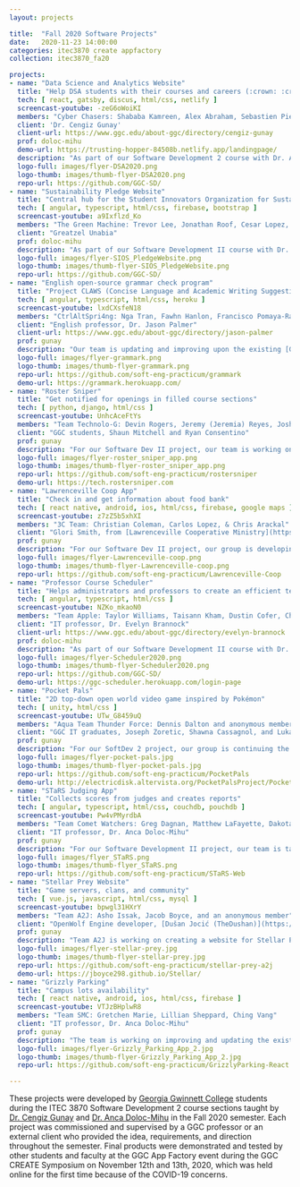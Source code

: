 ```yaml
---
layout: projects

title:  "Fall 2020 Software Projects"
date:   2020-11-23 14:00:00
categories: itec3870 create appfactory
collection: itec3870_fa20

projects:
- name: "Data Science and Analytics Website"
  title: "Help DSA students with their courses and careers (:crown: :crown: :crown: 1ST PLACE)"
  tech: [ react, gatsby, discus, html/css, netlify ]
  screencast-youtube: -zeG6oWoiKI
  members: "Cyber Chasers: Shababa Kamreen, Alex Abraham, Sebastien Pierre-Louis, Agapitus Iboro" 
  client: 'Dr. Cengiz Gunay'
  client-url: https://www.ggc.edu/about-ggc/directory/cengiz-gunay
  prof: doloc-mihu
  demo-url: https://trusting-hopper-84508b.netlify.app/landingpage/
  description: "As part of our Software Development 2 course with Dr. Anca Doloc Mihu, we're required to create a website with for the Data Science and Analytics (DSA) program students. The website will consist of a login page, user profiles, information about DSA majors, and some kind of discussion board. This website will be accessible by users, Admin, DSA committee, and students. There will be a hierarchy of user authenticity. That is the features accessible by a systems admin will not be available to a DSA committee member or students in the DSA program."
  logo-full: images/flyer-DSA2020.png
  logo-thumb: images/thumb-flyer-DSA2020.png
  repo-url: https://github.com/GGC-SD/
- name: "Sustainability Pledge Website"
  title: "Central hub for the Student Innovators Organization for Sustainability (SIOS) (:crown: :crown: 2ND PLACE)"
  tech: [ angular, typescript, html/css, firebase, bootstrap ]
  screencast-youtube: a9Ixflzd_Ko
  members: "The Green Machine: Trevor Lee, Jonathan Roof, Cesar Lopez, Angel Mercado" 
  client: "Greatzel Unabia"
  prof: doloc-mihu
  description: "As part of our Software Development II course with Dr. Anca Doloc-Mihu, we have been working on the GGC Sustainability Pledge website. The website provides a central hub for the Student Innovation Organization for Sustainability which allows GGC members to take a survey to commit to various sustainability practices, gain information on the organization's projects and events, and send contact information to get involved."
  logo-full: images/flyer-SIOS_PledgeWebsite.png
  logo-thumb: images/thumb-flyer-SIOS_PledgeWebsite.png
  repo-url: https://github.com/GGC-SD/
- name: "English open-source grammar check program"
  title: "Project CLAWS (Concise Language and Academic Writing Suggestions) (:crown: 3RD PLACE)"
  tech: [ angular, typescript, html/css, heroku ]
  screencast-youtube: lxdCXsfeN18
  members: "CtrlAltSpri4ng: Nga Tran, Fawhn Hanlon, Francisco Pomaya-Ramos, Josue Mayorga" 
  client: "English professor, Dr. Jason Palmer"
  client-url: https://www.ggc.edu/about-ggc/directory/jason-palmer
  prof: gunay
  description: "Our team is updating and improving upon the existing [Grammark program](https://grammark.org/). The goal for this program is to help GGC students enrolled in ENG 1101 and 1102 develop persuasive, academic writing skills by flagging potential false positive grammar checks and offering corrective feedback. Ultimately, the user should be able to either take or leave the program’s feedback and/ or corrections based upon their knowledge of grammatical rules in the English language and the rules of academic writing."
  logo-full: images/flyer-grammark.png
  logo-thumb: images/thumb-flyer-grammark.png
  repo-url: https://github.com/soft-eng-practicum/grammark
  demo-url: https://grammark.herokuapp.com/
- name: "Roster Sniper"
  title: "Get notified for openings in filled course sections"
  tech: [ python, django, html/css ]
  screencast-youtube: UnhcAceFtYs
  members: "Team Technolo-G: Devin Rogers, Jeremy (Jeremia) Reyes, Joshua (Mart) Miller, Safiyullah (Safi) Khan" 
  client: "GGC students, Shaun Mitchell and Ryan Consentino"
  prof: gunay
  description: "For our Software Dev II project, our team is working on the Roster Sniper website. The purpose of this site is to assist students in finding and getting a spot in classes that they want and that best suit their needs, and the end goal is to help remove some of the stress that students have when picking courses. Traditionally, students would have to constantly check back on the course registration website if a class they want or need has any open spots. However, with Roster Sniper, students can now simply select classes that to “watch,” and they will be notified as soon as a spot opens up in that section."
  logo-full: images/flyer-roster_sniper_app.png
  logo-thumb: images/thumb-flyer-roster_sniper_app.png
  repo-url: https://github.com/soft-eng-practicum/rostersniper
  demo-url: https://tech.rostersniper.com
- name: "Lawrenceville Coop App"
  title: "Check in and get information about food bank"
  tech: [ react native, android, ios, html/css, firebase, google maps ]
  screencast-youtube: z7zZ5b5xhXI
  members: "3C Team: Christian Coleman, Carlos Lopez, & Chris Arackal" 
  client: "Glori Smith, from [Lawrenceville Cooperative Ministry](https://lawrencevilleco-op.org/)"
  prof: gunay
  description: "For our Software Dev II project, our group is developing a mobile application for the Lawrenceville Cooperative Ministry. They are a community food bank ministry that provides food for people and families in need. The application’s main purpose is to provide a way for the Coop’s customers to “Check-in” before they come to pick up their free food. It will allow the user to provide enough information to the Coop, like name, phone number, and food preferences. This will allow the Coop to get the care package ready before the customer gets on site. It will also provide information about the Coop values and mission, as well as information regarding volunteering. Additionally, the app will provide information to allow people to contact the Coop and get directions to get to the facility."
  logo-full: images/flyer-Lawrenceville-coop.png
  logo-thumb: images/thumb-flyer-Lawrenceville-coop.png
  repo-url: https://github.com/soft-eng-practicum/Lawrenceville-Coop
- name: "Professor Course Scheduler"
  title: "Helps administrators and professors to create an efficient teaching schedule"
  tech: [ angular, typescript, html/css ]
  screencast-youtube: NZKo_mkaoN0
  members: "Team Apple: Taylor Williams, Taisann Kham, Dustin Cofer, Christopher Jones" 
  client: "IT professor, Dr. Evelyn Brannock"
  client-url: https://www.ggc.edu/about-ggc/directory/evelyn-brannock
  prof: doloc-mihu
  description: "As part of our Software Development II course with Dr. Anca Doloc Mihu, we have been working on a Professor Course Scheduler. In the scheduler, professors can set preferences on classes that are setup by administrators. The website application attempts to provide an intuitive interface for professors to resolve course conflicts, set preferences on courses, and set available hours. For administrators, the interface should allow them to easily see conflicted courses, courses with no teaching professor, and download/upload this data into an excel spreadsheet for easy conversion."
  logo-full: images/flyer-Scheduler2020.png
  logo-thumb: images/thumb-flyer-Scheduler2020.png
  repo-url: https://github.com/GGC-SD/
  demo-url: https://ggc-scheduler.herokuapp.com/login-page
- name: "Pocket Pals"
  title: "2D top-down open world video game inspired by Pokémon"
  tech: [ unity, html/css ]
  screencast-youtube: UTw_G8459uQ
  members: "Aqua Team Thunder Force: Dennis Dalton and anonymous members" 
  client: "GGC IT graduates, Joseph Zoretic, Shawna Cassagnol, and Lukas Walsh"
  prof: gunay
  description: "For our SoftDev 2 project, our group is continuing the development for the Unity application Pocket Pals. Pocket Pals is a 2D top-down open world video Game (similar to Pokémon). The user will be able to walk around and explore the world, battle and catch Pocket Pals, interact with characters in the world and battle other Pocket Pal Trainers, collect and use items, and more."
  logo-full: images/flyer-pocket-pals.jpg
  logo-thumb: images/thumb-flyer-pocket-pals.jpg
  repo-url: https://github.com/soft-eng-practicum/PocketPals
  demo-url: http://electricdisk.altervista.org/PocketPalsProject/PocketPals.html
- name: "STaRS Judging App"
  title: "Collects scores from judges and creates reports"
  tech: [ angular, typescript, html/css, couchdb, pouchdb ]
  screencast-youtube: Pw4vPMyrdbA
  members: "Team Comet Watchers: Greg Dagnan, Matthew LaFayette, Dakota Norris, Gabriella Pujada" 
  client: "IT professor, Dr. Anca Doloc-Mihu"
  prof: gunay
  description: "For our Software Development II project, our team is taking over the existing STaRS Judging App utilized during the STaRS event showcasing student research in the STEM fields. The goals for this latest release are to provide both administrative and user functionality to the web application and to improve real-time updates between judge submissions. Judges should be able to log in to the web app, be able to view their assigned projects for evaluation, and submit their reviews. With each submission, the data should be uploaded for later review and manipulation by the administrator. The administrator should be able to log in with distinct authorization to view all judges’ evaluations and pull the results for presentation at the conclusion of the STaRS event."
  logo-full: images/flyer_STaRS.png
  logo-thumb: images/thumb-flyer_STaRS.png
  repo-url: https://github.com/soft-eng-practicum/STaRS-Web
- name: "Stellar Prey Website"
  title: "Game servers, clans, and community"
  tech: [ vue.js, javascript, html/css, mysql ]
  screencast-youtube: bpwgl31HXrY
  members: "Team A2J: Asho Issak, Jacob Boyce, and an anonymous member" 
  client: "OpenWolf Engine developer, [Dušan Jocić (TheDushan)](https://github.com/TheDushan)"
  prof: gunay
  description: "Team A2J is working on creating a website for Stellar Prey, an in-development game that needs a site in order to be functional. This includes the ability for players to create an account and log in to the game as well as establishing a meeting place online for people to create and join communities, servers, and clans. The site will also display statistics of players and communities alike, keeping everyone up-to-date on who is doing the best and spending the most time in-game. This site can help people join the game and connect to other players, acting as a community-driven setting for cooperation among users."
  logo-full: images/flyer-stellar-prey.jpg
  logo-thumb: images/thumb-flyer-stellar-prey.jpg
  repo-url: https://github.com/soft-eng-practicum/stellar-prey-a2j
  demo-url: https://jboyce298.github.io/Stellar/
- name: "Grizzly Parking"
  title: "Campus lots availability"
  tech: [ react native, android, ios, html/css, firebase ]
  screencast-youtube: VTJzBHplwR8
  members: "Team SMC: Gretchen Marie, Lillian Sheppard, Ching Vang" 
  client: "IT professor, Dr. Anca Doloc-Mihu"
  prof: gunay
  description: "The team is working on improving and updating the existing Grizzly Parking App. Grizzly Parking app is to help GGC students to find available parking space during busy and non-busy school hours and to improve the flow of traffic. The new features will give the User the ability to upload profile pictures, track parking history, view availability status based on colors, navigate in real time, and advanced security password."
  logo-full: images/flyer-Grizzly_Parking_App_2.jpg
  logo-thumb: images/thumb-flyer-Grizzly_Parking_App_2.jpg
  repo-url: https://github.com/soft-eng-practicum/GrizzlyParking-React

---
```


These projects were developed by [Georgia Gwinnett College][ggc]
students during the ITEC 3870 Software Development 2 course sections
taught by [Dr. Cengiz Gunay][gunay-ggc]
and [Dr. Anca Doloc-Mihu][doloc-ggc] in the Fall 2020 semester. Each
project was commissioned and supervised by a GGC professor or an
external client who provided the idea, requirements, and direction
throughout the semester. Final products were demonstrated and tested
by other students and faculty at the GGC App Factory event during the
GGC CREATE Symposium on November 12th and 13th, 2020, which was held
online for the first time because of the COVID-19 concerns.
	
[ggc]:		http://www.ggc.edu
[gunay-ggc]: 	http://www.ggc.edu/about-ggc/directory/cengiz-gunay
[doloc-ggc]: 	http://www.ggc.edu/about-ggc/directory/anca-doloc-mihu

